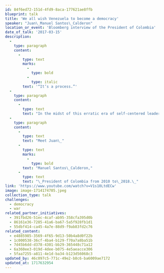 ```yaml
---
id: 84f6ed72-151d-4fd9-8aca-177621ae8ffb
blueprint: talk
title: 'We all wish Venezuela to become a democracy'
speaker: "Juan\_Manuel Santos\_Calderon"
location_or_event: 'Bloomberg interview of the President of Colombia'
date_of_talk: '2017-03-15'
description:
  -
    type: paragraph
    content:
      -
        type: text
        marks:
          -
            type: bold
          -
            type: italic
        text: '“It’s a process.”'
  -
    type: paragraph
    content:
      -
        type: text
        text: "In the midst of this erratic era of self-centered leadership, may it be revitalizing to listen to a head of state who brokered lasting peace with long-term terrorists (52-year civil war with\_FARC); shared a 2,000 mile border with a disastrous dictator; was profoundly involved with the war on drugs; and yet made substantial social, economic and environmental progress, winning the Nobel Peace Prize in 2016.\_"
  -
    type: paragraph
    content:
      -
        type: text
        text: "Meet Juan\_"
      -
        type: text
        marks:
          -
            type: bold
        text: "Manuel Santos\_Calderon,"
      -
        type: text
        text: "\_President of Colombia from 2010 to\_2018.\_"
link: 'https://www.youtube.com/watch?v=V1s10LtdECw'
image: image-1714174705.jpeg
collection_type: talk
challenges:
  - democracy
  - war
related_partner_initiatives:
  - 391fbd26-51ec-4caf-ab95-358cfa395d0b
  - 86161e36-7285-41a6-ba67-5a5f928fb1d1
  - 55dbf414-ca45-4a7e-88d9-f9ab83fd2c76
related_content:
  - e4885985-3569-4f65-9d13-50b4a8d0f22b
  - 1c000538-36cf-4ba4-b129-f70a7a8ba51b
  - 7d45b6dd-d378-4301-bb29-365448c71a12
  - 6a360ee3-019d-4dee-b075-4e5aeacce306
  - 5faa7255-a811-4e1d-ba34-b123d56068c3
updated_by: 46c097c5-771c-49e2-b8c6-ba6009ae7172
updated_at: 1717632954
---
```

